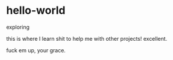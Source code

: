 # hello-world
exploring

this is where I learn shit to help me with other projects!
excellent.

<a ref="npig_exp1.md" target="_self">fuck em up, your grace.</a>
